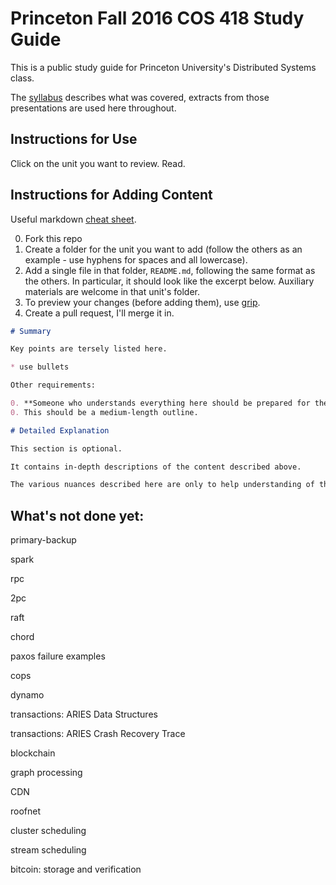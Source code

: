 # Princeton Fall 2016 COS 418 Study Guide

This is a public study guide for Princeton University's Distributed Systems class.

The [syllabus](https://www.cs.princeton.edu/courses/archive/fall16/cos418/syllabus.html) describes what was covered, extracts from those presentations are used here throughout.

## Instructions for Use

Click on the unit you want to review. Read.

## Instructions for Adding Content

Useful markdown [cheat sheet](https://github.com/adam-p/markdown-here/wiki/Markdown-Cheatsheet).

0. Fork this repo
0. Create a folder for the unit you want to add (follow the others as an example - use hyphens for spaces and all lowercase).
0. Add a single file in that folder, `README.md`, following the same format as the others. In particular, it should look like the excerpt below. Auxiliary materials are welcome in that unit's folder.
0. To preview your changes (before adding them), use [grip](https://github.com/joeyespo/grip).
0. Create a pull request, I'll merge it in.

```markdown
# Summary

Key points are tersely listed here.

* use bullets

Other requirements:

0. **Someone who understands everything here should be prepared for the exam.**
0. This should be a medium-length outline.

# Detailed Explanation

This section is optional. 

It contains in-depth descriptions of the content described above. 

The various nuances described here are only to help understanding of the topic.
```

## What's not done yet:

primary-backup

spark

rpc

2pc

raft

chord

paxos failure examples

cops

dynamo

transactions: ARIES Data Structures

transactions: ARIES Crash Recovery Trace

blockchain

graph processing

CDN

roofnet

cluster scheduling

stream scheduling

bitcoin: storage and verification
